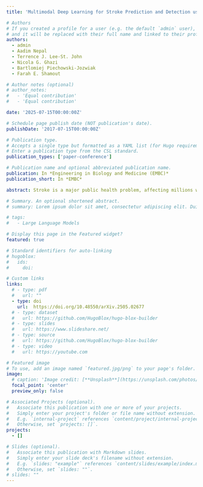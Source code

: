 ```yaml
---
title: 'Multimodal Deep Learning for Stroke Prediction and Detection using Retinal Imaging and Clinical Data'

# Authors
# If you created a profile for a user (e.g. the default `admin` user), write the username (folder name) here
# and it will be replaced with their full name and linked to their profile.
authors:
  - admin
  - Aadim Nepal
  - Terrence J. Lee-St. John
  - Nicola G. Ghazi
  - Bartlomiej Piechowski-Jozwiak
  - Farah E. Shamout

# Author notes (optional)
# author_notes:
#   - 'Equal contribution'
#   - 'Equal contribution'

date: '2025-07-15T00:00:00Z'

# Schedule page publish date (NOT publication's date).
publishDate: '2017-07-15T00:00:00Z'

# Publication type.
# Accepts a single type but formatted as a YAML list (for Hugo requirements).
# Enter a publication type from the CSL standard.
publication_types: ['paper-conference']

# Publication name and optional abbreviated publication name.
publication: In *Engineering in Biology and Medicine (EMBC)*
publication_short: In *EMBC*

abstract: Stroke is a major public health problem, affecting millions worldwide. Deep learning has recently demonstrated promise for enhancing the diagnosis and risk prediction of stroke. However, existing methods rely on costly medical imaging modalities, such as computed tomography. Recent studies suggest that retinal imaging could offer a cost-effective alternative for cerebrovascular health assessment due to the shared clinical pathways between the retina and the brain. Hence, this study explores the impact of leveraging retinal images and clinical data for stroke detection and risk prediction. We propose a multimodal deep neural network that processes Optical Coherence Tomography (OCT) and infrared reflectance retinal scans, combined with clinical data, such as demographics, vital signs, and diagnosis codes. We pretrained our model using a self-supervised learning framework using a real-world dataset consisting of 37 k scans, and then fine-tuned and evaluated the model using a smaller labeled subset. Our empirical findings establish the predictive ability of the considered modalities in detecting lasting effects in the retina associated with acute stroke and forecasting future risk within a specific time horizon. The experimental results demonstrate the effectiveness of our proposed framework by achieving 5% AUROC improvement as compared to the unimodal image-only baseline, and 8% improvement compared to an existing state-of-the-art foundation model. In conclusion, our study highlights the potential of retinal imaging in identifying high-risk patients and improving long-term outcomes.

# Summary. An optional shortened abstract.
# summary: Lorem ipsum dolor sit amet, consectetur adipiscing elit. Duis posuere tellus ac convallis placerat. Proin tincidunt magna sed ex sollicitudin condimentum.

# tags:
#   - Large Language Models

# Display this page in the Featured widget?
featured: true

# Standard identifiers for auto-linking
# hugoblox:
#   ids:
#     doi:

# Custom links
links:
  # - type: pdf
  #   url: ""
  - type: doi
    url:  https://doi.org/10.48550/arXiv.2505.02677
  # - type: dataset
  #   url: https://github.com/HugoBlox/hugo-blox-builder
  # - type: slides
  #   url: https://www.slideshare.net/
  # - type: source
  #   url: https://github.com/HugoBlox/hugo-blox-builder
  # - type: video
  #   url: https://youtube.com

# Featured image
# To use, add an image named `featured.jpg/png` to your page's folder.
image:
  # caption: 'Image credit: [**Unsplash**](https://unsplash.com/photos/pLCdAaMFLTE)'
  focal_point: 'center'
  preview_only: false

# Associated Projects (optional).
#   Associate this publication with one or more of your projects.
#   Simply enter your project's folder or file name without extension.
#   E.g. `internal-project` references `content/project/internal-project/index.md`.
#   Otherwise, set `projects: []`.
projects:
  - []

# Slides (optional).
#   Associate this publication with Markdown slides.
#   Simply enter your slide deck's filename without extension.
#   E.g. `slides: "example"` references `content/slides/example/index.md`.
#   Otherwise, set `slides: ""`.
# slides: ""
---
```


<!-- {{% callout note %}}
Click the _Cite_ button above to demo the feature to enable visitors to import publication metadata into their reference management software.
{{% /callout %}} -->

<!-- {{% callout note %}}

{{% /callout %}} -->

<!-- Add the publication's **full text** or **supplementary notes** here. You can use rich formatting such as including [code, math, and images](https://docs.hugoblox.com/content/writing-markdown-latex/). -->
